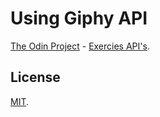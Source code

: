 # Using Giphy API
[The Odin Project](https://www.theodinproject.com/) - [Exercies API's](https://www.theodinproject.com/courses/javascript/lessons/working-with-apis#assignment).

## License
[MIT](https://mit-license.org/).
